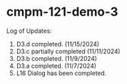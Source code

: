 # cmpm-121-demo-3

Log of Updates:
1. D3.d completed. (11/15/2024)
2. D3.c partially completed (11/11/2024)
3. D3.b completed. (11/9/2024)
4. D3.a completed. (11/7/2024)
5. L16 Dialog has been completed.
